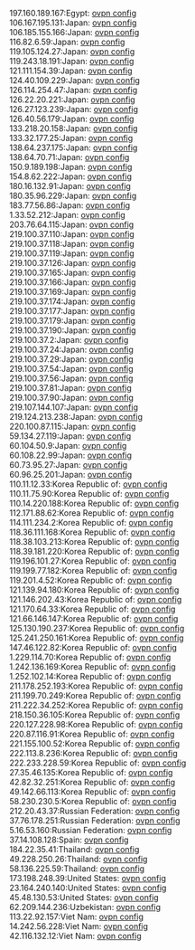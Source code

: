 197.160.189.167:Egypt: [ovpn config](vpn/197_160_189_167.ovpn)  
106.167.195.131:Japan: [ovpn config](vpn/106_167_195_131.ovpn)  
106.185.155.166:Japan: [ovpn config](vpn/106_185_155_166.ovpn)  
116.82.6.59:Japan: [ovpn config](vpn/116_82_6_59.ovpn)  
119.105.124.27:Japan: [ovpn config](vpn/119_105_124_27.ovpn)  
119.243.18.191:Japan: [ovpn config](vpn/119_243_18_191.ovpn)  
121.111.154.39:Japan: [ovpn config](vpn/121_111_154_39.ovpn)  
124.40.109.229:Japan: [ovpn config](vpn/124_40_109_229.ovpn)  
126.114.254.47:Japan: [ovpn config](vpn/126_114_254_47.ovpn)  
126.22.20.221:Japan: [ovpn config](vpn/126_22_20_221.ovpn)  
126.27.123.239:Japan: [ovpn config](vpn/126_27_123_239.ovpn)  
126.40.56.179:Japan: [ovpn config](vpn/126_40_56_179.ovpn)  
133.218.20.158:Japan: [ovpn config](vpn/133_218_20_158.ovpn)  
133.32.177.25:Japan: [ovpn config](vpn/133_32_177_25.ovpn)  
138.64.237.175:Japan: [ovpn config](vpn/138_64_237_175.ovpn)  
138.64.70.71:Japan: [ovpn config](vpn/138_64_70_71.ovpn)  
150.9.189.198:Japan: [ovpn config](vpn/150_9_189_198.ovpn)  
154.8.62.222:Japan: [ovpn config](vpn/154_8_62_222.ovpn)  
180.16.132.91:Japan: [ovpn config](vpn/180_16_132_91.ovpn)  
180.35.96.229:Japan: [ovpn config](vpn/180_35_96_229.ovpn)  
183.77.56.86:Japan: [ovpn config](vpn/183_77_56_86.ovpn)  
1.33.52.212:Japan: [ovpn config](vpn/1_33_52_212.ovpn)  
203.76.64.115:Japan: [ovpn config](vpn/203_76_64_115.ovpn)  
219.100.37.110:Japan: [ovpn config](vpn/219_100_37_110.ovpn)  
219.100.37.118:Japan: [ovpn config](vpn/219_100_37_118.ovpn)  
219.100.37.119:Japan: [ovpn config](vpn/219_100_37_119.ovpn)  
219.100.37.126:Japan: [ovpn config](vpn/219_100_37_126.ovpn)  
219.100.37.165:Japan: [ovpn config](vpn/219_100_37_165.ovpn)  
219.100.37.166:Japan: [ovpn config](vpn/219_100_37_166.ovpn)  
219.100.37.169:Japan: [ovpn config](vpn/219_100_37_169.ovpn)  
219.100.37.174:Japan: [ovpn config](vpn/219_100_37_174.ovpn)  
219.100.37.177:Japan: [ovpn config](vpn/219_100_37_177.ovpn)  
219.100.37.179:Japan: [ovpn config](vpn/219_100_37_179.ovpn)  
219.100.37.190:Japan: [ovpn config](vpn/219_100_37_190.ovpn)  
219.100.37.2:Japan: [ovpn config](vpn/219_100_37_2.ovpn)  
219.100.37.24:Japan: [ovpn config](vpn/219_100_37_24.ovpn)  
219.100.37.29:Japan: [ovpn config](vpn/219_100_37_29.ovpn)  
219.100.37.54:Japan: [ovpn config](vpn/219_100_37_54.ovpn)  
219.100.37.56:Japan: [ovpn config](vpn/219_100_37_56.ovpn)  
219.100.37.81:Japan: [ovpn config](vpn/219_100_37_81.ovpn)  
219.100.37.90:Japan: [ovpn config](vpn/219_100_37_90.ovpn)  
219.107.144.107:Japan: [ovpn config](vpn/219_107_144_107.ovpn)  
219.124.213.238:Japan: [ovpn config](vpn/219_124_213_238.ovpn)  
220.100.87.115:Japan: [ovpn config](vpn/220_100_87_115.ovpn)  
59.134.27.119:Japan: [ovpn config](vpn/59_134_27_119.ovpn)  
60.104.50.9:Japan: [ovpn config](vpn/60_104_50_9.ovpn)  
60.108.22.99:Japan: [ovpn config](vpn/60_108_22_99.ovpn)  
60.73.95.27:Japan: [ovpn config](vpn/60_73_95_27.ovpn)  
60.96.25.201:Japan: [ovpn config](vpn/60_96_25_201.ovpn)  
110.11.12.33:Korea Republic of: [ovpn config](vpn/110_11_12_33.ovpn)  
110.11.75.90:Korea Republic of: [ovpn config](vpn/110_11_75_90.ovpn)  
110.14.220.188:Korea Republic of: [ovpn config](vpn/110_14_220_188.ovpn)  
112.171.88.62:Korea Republic of: [ovpn config](vpn/112_171_88_62.ovpn)  
114.111.234.2:Korea Republic of: [ovpn config](vpn/114_111_234_2.ovpn)  
118.36.111.168:Korea Republic of: [ovpn config](vpn/118_36_111_168.ovpn)  
118.38.103.213:Korea Republic of: [ovpn config](vpn/118_38_103_213.ovpn)  
118.39.181.220:Korea Republic of: [ovpn config](vpn/118_39_181_220.ovpn)  
119.196.101.27:Korea Republic of: [ovpn config](vpn/119_196_101_27.ovpn)  
119.199.77.182:Korea Republic of: [ovpn config](vpn/119_199_77_182.ovpn)  
119.201.4.52:Korea Republic of: [ovpn config](vpn/119_201_4_52.ovpn)  
121.139.94.180:Korea Republic of: [ovpn config](vpn/121_139_94_180.ovpn)  
121.146.202.43:Korea Republic of: [ovpn config](vpn/121_146_202_43.ovpn)  
121.170.64.33:Korea Republic of: [ovpn config](vpn/121_170_64_33.ovpn)  
121.66.146.147:Korea Republic of: [ovpn config](vpn/121_66_146_147.ovpn)  
125.130.190.237:Korea Republic of: [ovpn config](vpn/125_130_190_237.ovpn)  
125.241.250.161:Korea Republic of: [ovpn config](vpn/125_241_250_161.ovpn)  
147.46.122.82:Korea Republic of: [ovpn config](vpn/147_46_122_82.ovpn)  
1.229.114.70:Korea Republic of: [ovpn config](vpn/1_229_114_70.ovpn)  
1.242.136.169:Korea Republic of: [ovpn config](vpn/1_242_136_169.ovpn)  
1.252.102.14:Korea Republic of: [ovpn config](vpn/1_252_102_14.ovpn)  
211.178.252.193:Korea Republic of: [ovpn config](vpn/211_178_252_193.ovpn)  
211.199.70.249:Korea Republic of: [ovpn config](vpn/211_199_70_249.ovpn)  
211.222.34.252:Korea Republic of: [ovpn config](vpn/211_222_34_252.ovpn)  
218.150.36.105:Korea Republic of: [ovpn config](vpn/218_150_36_105.ovpn)  
220.127.228.98:Korea Republic of: [ovpn config](vpn/220_127_228_98.ovpn)  
220.87.116.91:Korea Republic of: [ovpn config](vpn/220_87_116_91.ovpn)  
221.155.100.52:Korea Republic of: [ovpn config](vpn/221_155_100_52.ovpn)  
222.113.8.236:Korea Republic of: [ovpn config](vpn/222_113_8_236.ovpn)  
222.233.228.59:Korea Republic of: [ovpn config](vpn/222_233_228_59.ovpn)  
27.35.46.135:Korea Republic of: [ovpn config](vpn/27_35_46_135.ovpn)  
42.82.32.251:Korea Republic of: [ovpn config](vpn/42_82_32_251.ovpn)  
49.142.66.113:Korea Republic of: [ovpn config](vpn/49_142_66_113.ovpn)  
58.230.230.5:Korea Republic of: [ovpn config](vpn/58_230_230_5.ovpn)  
212.20.43.37:Russian Federation: [ovpn config](vpn/212_20_43_37.ovpn)  
37.76.178.251:Russian Federation: [ovpn config](vpn/37_76_178_251.ovpn)  
5.16.53.160:Russian Federation: [ovpn config](vpn/5_16_53_160.ovpn)  
37.14.108.128:Spain: [ovpn config](vpn/37_14_108_128.ovpn)  
184.22.35.41:Thailand: [ovpn config](vpn/184_22_35_41.ovpn)  
49.228.250.26:Thailand: [ovpn config](vpn/49_228_250_26.ovpn)  
58.136.225.59:Thailand: [ovpn config](vpn/58_136_225_59.ovpn)  
173.198.248.39:United States: [ovpn config](vpn/173_198_248_39.ovpn)  
23.164.240.140:United States: [ovpn config](vpn/23_164_240_140.ovpn)  
45.48.130.53:United States: [ovpn config](vpn/45_48_130_53.ovpn)  
62.209.144.236:Uzbekistan: [ovpn config](vpn/62_209_144_236.ovpn)  
113.22.92.157:Viet Nam: [ovpn config](vpn/113_22_92_157.ovpn)  
14.242.56.228:Viet Nam: [ovpn config](vpn/14_242_56_228.ovpn)  
42.116.132.12:Viet Nam: [ovpn config](vpn/42_116_132_12.ovpn)  
